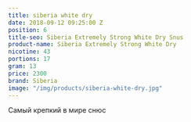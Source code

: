 ```yaml
---
title: siberia white dry
date: 2018-09-12 09:25:00 Z
position: 6
title-seo: Siberia Extremely Strong White Dry Snus
product-name: Siberia Extremely Strong White Dry
nicotine: 43
portions: 17
gram: 13
price: 2300
brand: Siberia
image: "/img/products/siberia-white-dry.jpg"
---
```


Самый крепкий в мире снюс